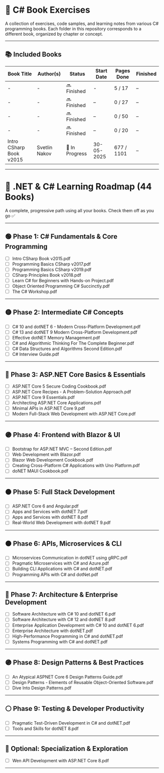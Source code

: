 # 📘 C# Book Exercises

A collection of exercises, code samples, and learning notes from various C# programming books. Each folder in this repository corresponds to a different book, organized by chapter or concept.

---

## 📚 Included Books

| Book Title                | Author(s)           | Status       | Start Date | Pages Done | Finished |
|--------------------------|---------------------|--------------|------------|----------------|----------|
| -                                      | -                   | 🔜 Finished    | -          | 5 / 17         | –        |
| -                                      | -                   | 🔜 Finished    | –          | 0 / 27         | –        |
| -                                      | -                   | 🔜 Finished    | –          | 0 / 50         | –        |
| -                                      | -                   | 🔜 Finished    | –          | 0 / 20         | –        |
| Intro CSharp Book v2015                | Svetlin Nakov       | 📖 In Progress | 30-05-2025 | 677 / 1101     | –        |



---

# 📘 .NET & C# Learning Roadmap (44 Books)

A complete, progressive path using all your books. Check them off as you go ✅

---

## 🟢 Phase 1: C# Fundamentals & Core Programming
- [ ] Intro CSharp Book v2015.pdf
- [ ] Programming Basics CSharp v2017.pdf
- [ ] Programming Basics CSharp v2019.pdf
- [ ] CSharp Principles Book v2018.pdf
- [ ] Learn C# for Beginners with Hands-on Project.pdf
- [ ] Object Oriented Programming C# Succinctly.pdf
- [ ] The C# Workshop.pdf

---

## 🟡 Phase 2: Intermediate C# Concepts
- [ ] C# 10 and dotNET 6 - Modern Cross-Platform Development.pdf
- [ ] C# 13 and dotNET 9 Modern Cross-Platform Development.pdf
- [ ] Effective dotNET Memory Management.pdf
- [ ] C# and Algorithmic Thinking For The Complete Beginner.pdf
- [ ] C# Data Structures and Algorithms Second Edition.pdf
- [ ] C# Interview Guide.pdf

---

## 🔵 Phase 3: ASP.NET Core Basics & Essentials
- [ ] ASP.NET Core 5 Secure Coding Cookbook.pdf
- [ ] ASP.NET Core Recipes - A Problem-Solution Approach.pdf
- [ ] ASP.NET Core 9 Essentials.pdf
- [ ] Architecting ASP.NET Core Applications.pdf
- [ ] Minimal APIs in ASP.NET Core 9.pdf
- [ ] Modern Full-Stack Web Development with ASP.NET Core.pdf

---

## 🟣 Phase 4: Frontend with Blazor & UI
- [ ] Bootstrap for ASP.NET MVC – Second Edition.pdf
- [ ] Web Development with Blazor.pdf
- [ ] Blazor Web Development Cookbook.pdf
- [ ] Creating Cross-Platform C# Applications with Uno Platform.pdf
- [ ] doNET MAUI Cookbook.pdf

---

## 🟤 Phase 5: Full Stack Development
- [ ] ASP.NET Core 6 and Angular.pdf
- [ ] Apps and Services with dotNET 7.pdf
- [ ] Apps and Services with dotNET 8.pdf
- [ ] Real-World Web Development with dotNET 9.pdf

---

## 🟠 Phase 6: APIs, Microservices & CLI
- [ ] Microservices Communication in dotNET using gRPC.pdf
- [ ] Pragmatic Microservices with C# and Azure.pdf
- [ ] Building CLI Applications with C# and dotNET.pdf
- [ ] Programming APIs with C# and dotNet.pdf

---

## 🔴 Phase 7: Architecture & Enterprise Development
- [ ] Software Architecture with C# 10 and dotNET 6.pdf
- [ ] Software Architecture with C# 12 and dotNET 8.pdf
- [ ] Enterprise Application Development with C#  10 and dotNET 6.pdf
- [ ] Enterprise Architecture with dotNET.pdf
- [ ] High-Performance Programming in C# and dotNET.pdf
- [ ] Systems Programming with C# and dotNET.pdf

---

## 🟣 Phase 8: Design Patterns & Best Practices
- [ ] An Atypical ASPNET Core 6 Design Patterns Guide.pdf
- [ ] Design Patterns - Elements of Reusable Object-Oriented Software.pdf
- [ ] Dive Into Design Patterns.pdf

---

## ⚪ Phase 9: Testing & Developer Productivity
- [ ] Pragmatic Test-Driven Development in C# and dotNET.pdf
- [ ] Tools and Skills for dotNET 8.pdf

---

## 🌟 Optional: Specialization & Exploration
- [ ] Wen API Development with ASP.NET Core 8.pdf


---


